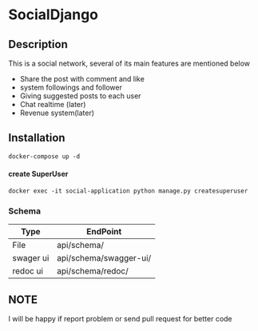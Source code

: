 # SocialDjango

## Description
This is a social network, several of its main features are mentioned below

- Share the post with comment and like
- system followings and follower
- Giving suggested posts to each user
- Chat realtime (later)
- Revenue system(later)

## Installation
```commandline
docker-compose up -d
```

#### create SuperUser
```commandline
docker exec -it social-application python manage.py createsuperuser
```

### Schema

| Type      | EndPoint     |
|-----------|--------------|
| File      | api/schema/ |
| swager ui | api/schema/swagger-ui/ |
| redoc ui  | api/schema/redoc/ |

## NOTE
I will be happy if report problem or send pull request for better code
